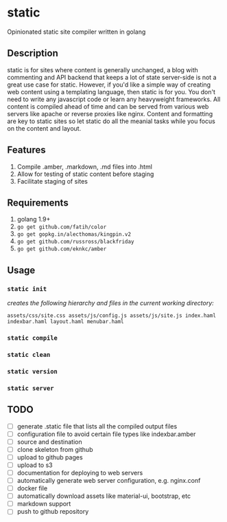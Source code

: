 # static
Opinionated static site compiler written in golang

## Description

static is for sites where content is generally unchanged, a blog with commenting and
API backend that keeps a lot of state server-side is not a great use case for static.
However, if you'd like a simple way of creating web content using a templating language, then static is for you.  You don't need to write any javascript code or learn any heavyweight frameworks.  All content is compiled ahead of time and can be served from various web servers like apache or reverse proxies like nginx.  Content and formatting are key to static sites so let static do all the meanial tasks while you focus on the
content and layout.

## Features

1.  Compile .amber, .markdown, .md files into .html
1.  Allow for testing of static content before staging
1.  Facilitate staging of sites

## Requirements

1.  golang 1.9+
1.  `go get github.com/fatih/color`
1.  `go get gopkg.in/alecthomas/kingpin.v2`
1.  `go get github.com/russross/blackfriday`
1.  `go get github.com/eknkc/amber`

## Usage

### `static init`

_creates the following hierarchy and files in the current working directory:_

`
assets/css/site.css
assets/js/config.js
assets/js/site.js
index.haml
indexbar.haml
layout.haml
menubar.haml
`

### `static compile`
### `static clean`
### `static version`
### `static server`

## TODO

- [ ] generate .static file that lists all the compiled output files
- [ ] configuration file to avoid certain file types like indexbar.amber
- [ ] source and destination
- [ ] clone skeleton from github
- [ ] upload to github pages
- [ ] upload to s3
- [ ] documentation for deploying to web servers
- [ ] automatically generate web server configuration, e.g. nginx.conf
- [ ] docker file
- [ ] automatically download assets like material-ui, bootstrap, etc
- [ ] markdown support
- [ ] push to github repository